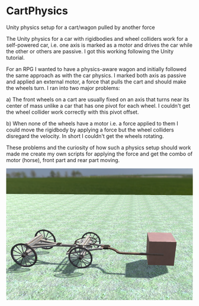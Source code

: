 # CartPhysics
Unity physics setup for a cart/wagon pulled by another force

The Unity physics for a car with rigidbodies and wheel colliders work for a self-powered car, i.e. one axis is marked as a motor and drives the car while the other or others are passive. I got this working following the Unity tutorial.

For an RPG I wanted to have a physics-aware wagon and initially followed the same approach as with the car physics. I marked both axis as passive and applied an external motor, a force that pulls the cart and should make the wheels turn. I ran into two major problems:

a) The front wheels on a cart are usually fixed on an axis that turns near its center of mass unlike a car that has one pivot for each wheel. I couldn't get the wheel collider work correctly with this pivot offset.

b) When none of the wheels have a motor i.e. a force applied to them I could move the rigidbody by applying a force but the wheel colliders disregard the velocity. In short I couldn't get the wheels rotating.

These problems and the curiosity of how such a physics setup should work made me create my own scripts for applying the force and get the combo of motor (horse), front part and rear part moving.

![cart setup](cart.png)
